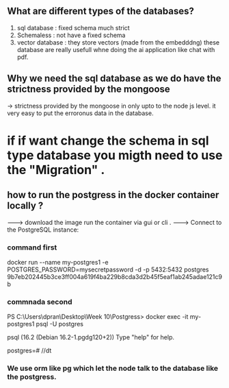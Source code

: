 ## What are different types of the databases? 
1) sql database : fixed schema much strict
2) Schemaless : not have a fixed schema 
3) vector database : they store vectors (made from the embedddng)
    these database are really usefull whne doing the ai application like chat with pdf.

## Why we need the sql database as we do have the strictness provided by the mongoose 

-> strictness provided by the mongoose in only upto to the node js level. it very easy to put the erroronus data in the database.


# if if want change the schema in sql type database you migth need to use the "Migration" .


## how to run the postgress in the docker container locally ?

--->  download the image run the container via gui or cli .
---> Connect to the PostgreSQL instance:


### command first 
docker run --name my-postgres1 -e POSTGRES_PASSWORD=mysecretpassword -d -p 5432:5432 postgres
9b7eb202445b3ce3ff004a619f4ba229b8cda3d2b45f5eaf1ab245adae121c9b

### commnada second 
PS C:\Users\dpran\Desktop\Week 10\Postgress> docker exec -it my-postgres1 psql -U postgres 
 
psql (16.2 (Debian 16.2-1.pgdg120+2))
Type "help" for help.

postgres=# //dt


### We use orm like pg which let the node talk to the database like the postgress.
